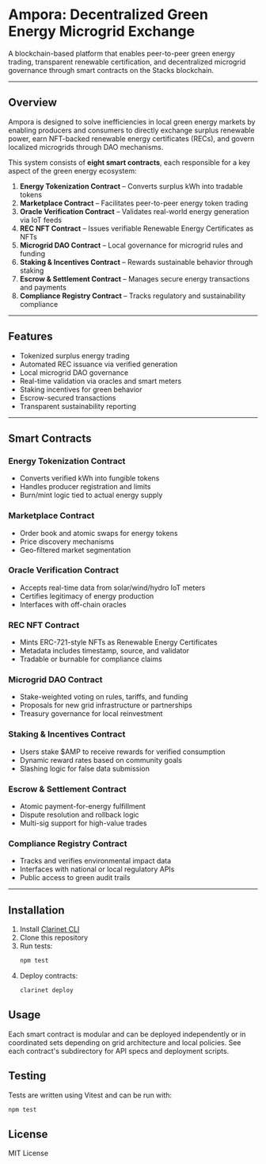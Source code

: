 # **Ampora: Decentralized Green Energy Microgrid Exchange**

A blockchain-based platform that enables peer-to-peer green energy trading, transparent renewable certification, and decentralized microgrid governance through smart contracts on the Stacks blockchain.

---

## **Overview**

Ampora is designed to solve inefficiencies in local green energy markets by enabling producers and consumers to directly exchange surplus renewable power, earn NFT-backed renewable energy certificates (RECs), and govern localized microgrids through DAO mechanisms.

This system consists of **eight smart contracts**, each responsible for a key aspect of the green energy ecosystem:

1. **Energy Tokenization Contract** – Converts surplus kWh into tradable tokens  
2. **Marketplace Contract** – Facilitates peer-to-peer energy token trading  
3. **Oracle Verification Contract** – Validates real-world energy generation via IoT feeds  
4. **REC NFT Contract** – Issues verifiable Renewable Energy Certificates as NFTs  
5. **Microgrid DAO Contract** – Local governance for microgrid rules and funding  
6. **Staking & Incentives Contract** – Rewards sustainable behavior through staking  
7. **Escrow & Settlement Contract** – Manages secure energy transactions and payments  
8. **Compliance Registry Contract** – Tracks regulatory and sustainability compliance  

---

## **Features**

- Tokenized surplus energy trading  
- Automated REC issuance via verified generation  
- Local microgrid DAO governance  
- Real-time validation via oracles and smart meters  
- Staking incentives for green behavior  
- Escrow-secured transactions  
- Transparent sustainability reporting  

---

## **Smart Contracts**

### **Energy Tokenization Contract**

- Converts verified kWh into fungible tokens  
- Handles producer registration and limits  
- Burn/mint logic tied to actual energy supply  

### **Marketplace Contract**

- Order book and atomic swaps for energy tokens  
- Price discovery mechanisms  
- Geo-filtered market segmentation  

### **Oracle Verification Contract**

- Accepts real-time data from solar/wind/hydro IoT meters  
- Certifies legitimacy of energy production  
- Interfaces with off-chain oracles  

### **REC NFT Contract**

- Mints ERC-721-style NFTs as Renewable Energy Certificates  
- Metadata includes timestamp, source, and validator  
- Tradable or burnable for compliance claims  

### **Microgrid DAO Contract**

- Stake-weighted voting on rules, tariffs, and funding  
- Proposals for new grid infrastructure or partnerships  
- Treasury governance for local reinvestment  

### **Staking & Incentives Contract**

- Users stake $AMP to receive rewards for verified consumption  
- Dynamic reward rates based on community goals  
- Slashing logic for false data submission  

### **Escrow & Settlement Contract**

- Atomic payment-for-energy fulfillment  
- Dispute resolution and rollback logic  
- Multi-sig support for high-value trades  

### **Compliance Registry Contract**

- Tracks and verifies environmental impact data  
- Interfaces with national or local regulatory APIs  
- Public access to green audit trails  

---

## **Installation**

1. Install [Clarinet CLI](https://docs.stacks.co/clarity/clarinet-cli)  
2. Clone this repository  
3. Run tests:  
   ```bash
   npm test
   ```
4. Deploy contracts:
    ```bash
    clarinet deploy
   ```
## **Usage**

Each smart contract is modular and can be deployed independently or in coordinated sets depending on grid architecture and local policies. See each contract's subdirectory for API specs and deployment scripts.

## **Testing**

Tests are written using Vitest and can be run with:
```bash
npm test
```

## **License**

MIT License

